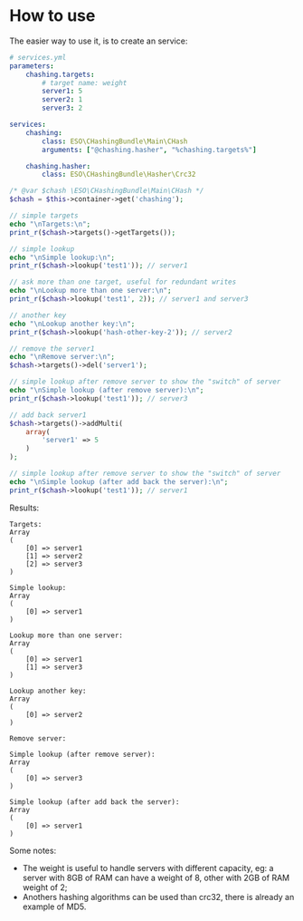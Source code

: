 How to use
=============================

The easier way to use it, is to create an service:

```yaml
# services.yml
parameters:
    chashing.targets:
        # target name: weight
        server1: 5
        server2: 1
        server3: 2

services:
    chashing:
        class: ESO\CHashingBundle\Main\CHash
        arguments: ["@chashing.hasher", "%chashing.targets%"]

    chashing.hasher:
        class: ESO\CHashingBundle\Hasher\Crc32
```

```php
/* @var $chash \ESO\CHashingBundle\Main\CHash */
$chash = $this->container->get('chashing');

// simple targets
echo "\nTargets:\n";
print_r($chash->targets()->getTargets());

// simple lookup
echo "\nSimple lookup:\n";
print_r($chash->lookup('test1')); // server1

// ask more than one target, useful for redundant writes
echo "\nLookup more than one server:\n";
print_r($chash->lookup('test1', 2)); // server1 and server3

// another key
echo "\nLookup another key:\n";
print_r($chash->lookup('hash-other-key-2')); // server2

// remove the server1
echo "\nRemove server:\n";
$chash->targets()->del('server1');

// simple lookup after remove server to show the "switch" of server
echo "\nSimple lookup (after remove server):\n";
print_r($chash->lookup('test1')); // server3

// add back server1
$chash->targets()->addMulti(
    array(
        'server1' => 5
    )
);

// simple lookup after remove server to show the "switch" of server
echo "\nSimple lookup (after add back the server):\n";
print_r($chash->lookup('test1')); // server1
```

Results:
```
Targets:
Array
(
    [0] => server1
    [1] => server2
    [2] => server3
)

Simple lookup:
Array
(
    [0] => server1
)

Lookup more than one server:
Array
(
    [0] => server1
    [1] => server3
)

Lookup another key:
Array
(
    [0] => server2
)

Remove server:

Simple lookup (after remove server):
Array
(
    [0] => server3
)

Simple lookup (after add back the server):
Array
(
    [0] => server1
)
```

Some notes:
* The weight is useful to handle servers with different capacity, eg: a server with 8GB of RAM can have a weight of 8, other with 2GB of RAM weight of 2;
* Anothers hashing algorithms can be used than crc32, there is already an example of MD5.
